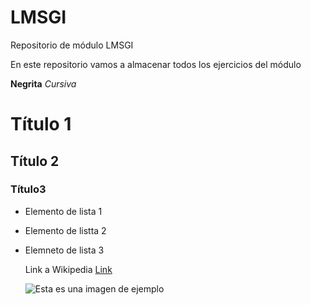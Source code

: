 # LMSGI
Repositorio de módulo LMSGI

En este repositorio vamos a almacenar todos los ejercicios del módulo

**Negrita**
*Cursiva*

# Título 1
## Título 2
### Título3

- Elemento de lista 1
- Elemento de listta 2
- Elemneto de lista 3

  Link a Wikipedia [Link](https://es.wikipedia.org/wiki/Wikipedia:Portada)

  ![Esta es una imagen de ejemplo](https://www.alianzafpdual.es/wp-content/uploads/2022/01/IES-Zaidin-Vergeles_logo.png)
  

